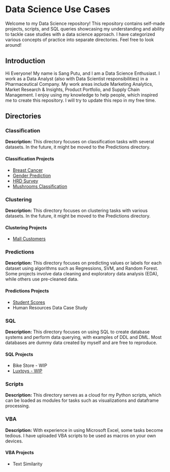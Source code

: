 # Data Science Use Cases

Welcome to my Data Science repository! This repository contains self-made projects, scripts, and SQL queries showcasing my understanding and ability to tackle case studies with a data science approach. I have categorized various concepts of practice into separate directories. Feel free to look around!

## Introduction

Hi Everyone! My name is Sang Putu, and I am a Data Science Enthusiast. I work as a Data Analyst (also with Data Scientist responsibilities) in a Pharmaceutical Company. My work areas include Marketing Analytics, Market Research & Insights, Product Portfolio, and Supply Chain Management. I enjoy using my knowledge to help people, which inspired me to create this repository. I will try to update this repo in my free time.

## Directories

### Classification

**Description:** This directory focuses on classification tasks with several datasets. In the future, it might be moved to the Predictions directory.

#### Classification Projects
- [Breast Cancer](https://github.com/youronlydimwit/Data_ScienceUse_Cases/blob/main/Classification/Breast_Cancer_Wisconsin.ipynb)
- [Gender Prediction](https://github.com/youronlydimwit/Data_ScienceUse_Cases/blob/main/Classification/Gender_Prediction.ipynb)
- [HRD Survey](https://github.com/youronlydimwit/Data_ScienceUse_Cases/blob/main/Classification/HRD_Survey.ipynb)
- [Mushrooms Classification](https://github.com/youronlydimwit/Data_ScienceUse_Cases/blob/main/Classification/Mushrooms_Classification.ipynb)

### Clustering

**Description:** This directory focuses on clustering tasks with various datasets. In the future, it might be moved to the Predictions directory.

#### Clustering Projects
- [Mall Customers](https://github.com/youronlydimwit/Data_ScienceUse_Cases/blob/main/Clustering/Mall_Customers_KNN.ipynb)

### Predictions

**Description:** This directory focuses on predicting values or labels for each dataset using algorithms such as Regressions, SVM, and Random Forest. Some projects involve data cleaning and exploratory data analysis (EDA), while others use pre-cleaned data.

#### Predictions Projects
- [Student Scores](https://github.com/youronlydimwit/Data_ScienceUse_Cases/Predictions/Linear%20Regression/Linear_Regression_Student_Scores.ipynb)
- Human Resources Data Case Study

### SQL

**Description:** This directory focuses on using SQL to create database systems and perform data querying, with examples of DDL and DML. Most databases are dummy data created by myself and are free to reproduce.

#### SQL Projects
- Bike Store - WIP
- [Luxtoys - WIP](https://github.com/youronlydimwit/Data_ScienceUse_Cases/tree/main/SQL/Luxtoys)

### Scripts

**Description:** This directory serves as a cloud for my Python scripts, which can be loaded as modules for tasks such as visualizations and dataframe processing.

### VBA

**Description:** With experience in using Microsoft Excel, some tasks become tedious. I have uploaded VBA scripts to be used as macros on your own devices.

#### VBA Projects
- Text Similarity
